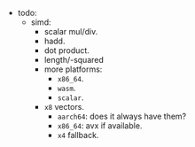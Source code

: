 
- todo:
    - simd:
        - scalar mul/div.
        - hadd.
        - dot product.
        - length/-squared
        - more platforms:
            - `x86_64`.
            - `wasm`.
            - `scalar`.
        - `x8` vectors.
            - `aarch64`: does it always have them?
            - `x86_64`: avx if available.
            - `x4` fallback.



